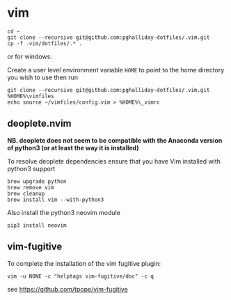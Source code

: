 # vim

```
cd ~
git clone --recursive git@github.com:pghalliday-dotfiles/.vim.git
cp -f .vim/dotfiles/.* .
```

or for windows:

Create a user level environment variable `HOME` to point to the home directory you wish to use then run

```
git clone --recursive git@github.com:pghalliday-dotfiles/.vim.git %HOME%\vimfiles
echo source ~/vimfiles/config.vim > %HOME%\_vimrc
```

## deoplete.nvim

**NB. deoplete does not seem to be compatible with the Anaconda version of python3 (or at least the way it is installed)**

To resolve deoplete dependencies ensure that you have Vim installed with python3 support

```
brew upgrade python
brew remove vim
brew cleanup
brew install vim --with-python3
```

Also install  the python3 neovim module

```
pip3 install neovim
```

## vim-fugitive

To complete the installation of the vim fugitive plugin:

```
vim -u NONE -c "helptags vim-fugitive/doc" -c q
```

see https://github.com/tpope/vim-fugitive
